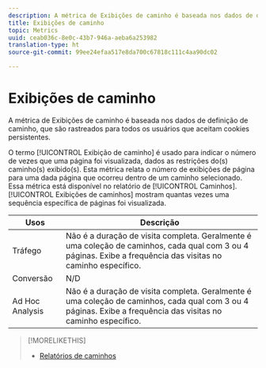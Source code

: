 ```yaml
---
description: A métrica de Exibições de caminho é baseada nos dados de definição de caminho, que são rastreados para todos os usuários que aceitam cookies persistentes.
title: Exibições de caminho
topic: Metrics
uuid: ceab036c-8e0c-43b7-946a-aeba6a253982
translation-type: ht
source-git-commit: 99ee24efaa517e8da700c67818c111c4aa90dc02

---
```



# Exibições de caminho

A métrica de Exibições de caminho é baseada nos dados de definição de caminho, que são rastreados para todos os usuários que aceitam cookies persistentes.

O termo [!UICONTROL Exibição de caminho] é usado para indicar o número de vezes que uma página foi visualizada, dados as restrições do(s) caminho(s) exibido(s). Esta métrica relata o número de exibições de página para uma dada página que ocorreu dentro de um caminho selecionado. Essa métrica está disponível no relatório de [!UICONTROL Caminhos]. [!UICONTROL Exibições de caminhos] mostram quantas vezes uma sequência específica de páginas foi visualizada.

| Usos | Descrição |
|---|---|
| Tráfego | Não é a duração de visita completa. Geralmente é uma coleção de caminhos, cada qual com 3 ou 4 páginas. Exibe a frequência das visitas no caminho específico. |
| Conversão | N/D |
| Ad Hoc Analysis | Não é a duração de visita completa. Geralmente é uma coleção de caminhos, cada qual com 3 ou 4 páginas. Exibe a frequência das visitas no caminho específico. |

>[!MORELIKETHIS]
>
>* [Relatórios de caminhos](/help/components/c-variables/dimensionslist/reports-paths.md)

